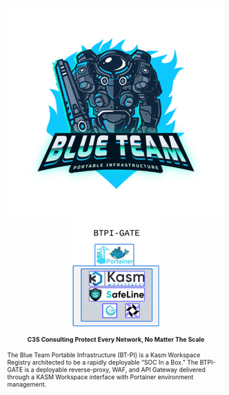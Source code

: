 <p align="center">
  <img src="/img/bt-pi-nobg.png" width="500" /> <img src="/img/BTPI-GATE.png" width="200" />
</p>

<h4 align="center">
  <strong>C3S Consulting</strong>
  Protect Every Network, No Matter The Scale
</h4>

The Blue Team Portable Infrastructure (BT-PI) is a Kasm Workspace Registry architected to be a rapidly deployable “SOC In a Box.” The BTPI-GATE is a deployable reverse-proxy, WAF, and API Gateway delivered through a KASM Workspace interface with Portainer environment management. 
